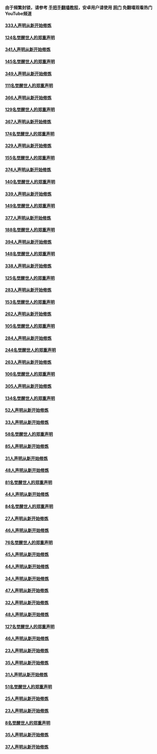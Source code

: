 #### 由于频繁封锁，请参考 [手把手翻墙教程](https://github.com/gfw-breaker/guides/wiki/)，安卓用户请使用 [网门](https://github.com/gfw-breaker/nogfw/blob/master/dl.md?t=07030401) 免翻墙观看热门YouTube频道 

#### [333人声明从新开始修炼](../pages/91/427525.md?t=07030401) 

#### [124名觉醒世人的郑重声明](../pages/91/427524.md?t=07030401) 

#### [341人声明从新开始修炼](../pages/91/427255.md?t=07030401) 

#### [145名觉醒世人的郑重声明](../pages/91/427254.md?t=07030401) 

#### [349人声明从新开始修炼](../pages/91/426969.md?t=07030401) 

#### [111名觉醒世人的郑重声明](../pages/91/426968.md?t=07030401) 

#### [366人声明从新开始修炼](../pages/91/426737.md?t=07030401) 

#### [129名觉醒世人的郑重声明](../pages/91/426736.md?t=07030401) 

#### [367人声明从新开始修炼](../pages/91/426421.md?t=07030401) 

#### [174名觉醒世人的郑重声明](../pages/91/426420.md?t=07030401) 

#### [329人声明从新开始修炼](../pages/91/426139.md?t=07030401) 

#### [155名觉醒世人的郑重声明](../pages/91/426138.md?t=07030401) 

#### [374人声明从新开始修炼](../pages/91/425811.md?t=07030401) 

#### [140名觉醒世人的郑重声明](../pages/91/425810.md?t=07030401) 

#### [339人声明从新开始修炼](../pages/91/425690.md?t=07030401) 

#### [149名觉醒世人的郑重声明](../pages/91/425689.md?t=07030401) 

#### [377人声明从新开始修炼](../pages/91/424867.md?t=07030401) 

#### [188名觉醒世人的郑重声明](../pages/91/424866.md?t=07030401) 

#### [394人声明从新开始修炼](../pages/91/423914.md?t=07030401) 

#### [148名觉醒世人的郑重声明](../pages/91/423913.md?t=07030401) 

#### [338人声明从新开始修炼](../pages/91/423540.md?t=07030401) 

#### [125名觉醒世人的郑重声明](../pages/91/423539.md?t=07030401) 

#### [283人声明从新开始修炼](../pages/91/423296.md?t=07030401) 

#### [153名觉醒世人的郑重声明](../pages/91/423295.md?t=07030401) 

#### [262人声明从新开始修炼](../pages/91/423004.md?t=07030401) 

#### [105名觉醒世人的郑重声明](../pages/91/423003.md?t=07030401) 

#### [284人声明从新开始修炼](../pages/91/422707.md?t=07030401) 

#### [244名觉醒世人的郑重声明](../pages/91/422706.md?t=07030401) 

#### [263人声明从新开始修炼](../pages/91/422553.md?t=07030401) 

#### [106名觉醒世人的郑重声明](../pages/91/422552.md?t=07030401) 

#### [305人声明从新开始修炼](../pages/91/422153.md?t=07030401) 

#### [134名觉醒世人的郑重声明](../pages/91/422152.md?t=07030401) 

#### [52人声明从新开始修炼](../pages/91/421846.md?t=07030401) 

#### [33人声明从新开始修炼](../pages/91/421804.md?t=07030401) 

#### [58名觉醒世人的郑重声明](../pages/91/421845.md?t=07030401) 

#### [85人声明从新开始修炼](../pages/91/421769.md?t=07030401) 

#### [31人声明从新开始修炼](../pages/91/421763.md?t=07030401) 

#### [48人声明从新开始修炼](../pages/91/421605.md?t=07030401) 

#### [81名觉醒世人的郑重声明](../pages/91/421656.md?t=07030401) 

#### [44人声明从新开始修炼](../pages/91/421544.md?t=07030401) 

#### [84名觉醒世人的郑重声明](../pages/91/421543.md?t=07030401) 

#### [27人声明从新开始修炼](../pages/91/421465.md?t=07030401) 

#### [46人声明从新开始修炼](../pages/91/421454.md?t=07030401) 

#### [76名觉醒世人的郑重声明](../pages/91/421453.md?t=07030401) 

#### [45人声明从新开始修炼](../pages/91/421452.md?t=07030401) 

#### [44人声明从新开始修炼](../pages/91/421422.md?t=07030401) 

#### [34人声明从新开始修炼](../pages/91/421322.md?t=07030401) 

#### [47人声明从新开始修炼](../pages/91/421264.md?t=07030401) 

#### [32人声明从新开始修炼](../pages/91/421225.md?t=07030401) 

#### [48人声明从新开始修炼](../pages/91/421202.md?t=07030401) 

#### [127名觉醒世人的郑重声明](../pages/91/421224.md?t=07030401) 

#### [46人声明从新开始修炼](../pages/91/421203.md?t=07030401) 

#### [23人声明从新开始修炼](../pages/91/421138.md?t=07030401) 

#### [35人声明从新开始修炼](../pages/91/421122.md?t=07030401) 

#### [31人声明从新开始修炼](../pages/91/421081.md?t=07030401) 

#### [51名觉醒世人的郑重声明](../pages/91/421080.md?t=07030401) 

#### [25人声明从新开始修炼](../pages/91/421020.md?t=07030401) 

#### [23人声明从新开始修炼](../pages/91/420884.md?t=07030401) 

#### [8名觉醒世人的郑重声明](../pages/91/420883.md?t=07030401) 

#### [35人声明从新开始修炼](../pages/91/420809.md?t=07030401) 

#### [37人声明从新开始修炼](../pages/91/420766.md?t=07030401) 

